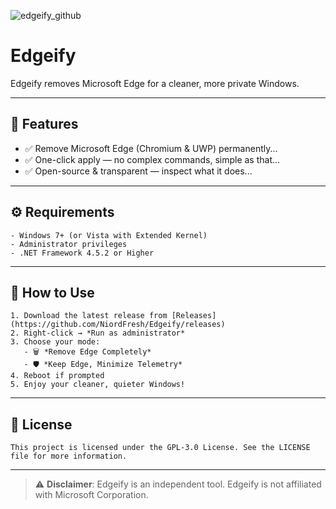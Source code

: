 ![edgeify_github](https://github.com/user-attachments/assets/42b61c66-13b4-402c-87f2-73d73876685f)
# Edgeify

Edgeify removes Microsoft Edge for a cleaner, more private Windows.

---

## 🎯 Features

- ✅ Remove Microsoft Edge (Chromium & UWP) permanently...
- ✅ One-click apply — no complex commands, simple as that...
- ✅ Open-source & transparent — inspect what it does...

---

## ⚙️ Requirements
```
- Windows 7+ (or Vista with Extended Kernel)
- Administrator privileges
- .NET Framework 4.5.2 or Higher
```
---

## 🚀 How to Use
```
1. Download the latest release from [Releases](https://github.com/NiordFresh/Edgeify/releases)
2. Right-click → *Run as administrator* 
3. Choose your mode:
   - 🗑️ *Remove Edge Completely*
   - 🛡️ *Keep Edge, Minimize Telemetry*
4. Reboot if prompted
5. Enjoy your cleaner, quieter Windows!
```
---

## 📜 License
```
This project is licensed under the GPL-3.0 License. See the LICENSE file for more information.
```
---



> ⚠️ **Disclaimer**: Edgeify is an independent tool. Edgeify is not affiliated with Microsoft Corporation.

